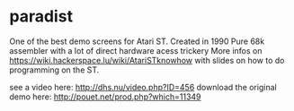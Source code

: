 # paradist
One of the best demo screens for Atari ST. 
Created in 1990
Pure 68k assembler with a lot of direct hardware acess trickery
More infos on https://wiki.hackerspace.lu/wiki/AtariSTknowhow with slides on how to do programming on the ST.

see a video here: http://dhs.nu/video.php?ID=456
download the original demo here: http://pouet.net/prod.php?which=11349

